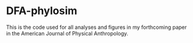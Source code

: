 DFA-phylosim
============

This is the code used for all analyses and figures in my forthcoming paper in the American Journal of Physical Anthropology. 
